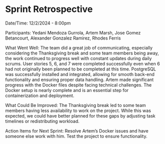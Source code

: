 # Sprint Retrospective

Date/Time: 12/2/2024 - 8:00pm

Participants: Yedani Mendoza Gurrola, Artem Marsh, Jose Gomez Betancourt, Alexander Gonzalez Ramirez, Rhodes Ferris

What Went Well:
The team did a great job of communicating, especially considering the Thanksgiving break and some team members being away, the work continued to progress well with constant updates during daily scrums.
User stories 5, 6, and 7 were completed successfully even when 6 had not originally been planned to be completed at this time.
PostgreSQL was successfully installed and integrated, allowing for smooth back-end functionality and ensuring proper data handling.
Artem made significant progress with the Docker files despite facing technical challenges. The Docker setup is nearly complete and is an essential step for containerization and deployment.

What Could Be Improved:
The Thanksgiving break led to some team members having less availability to work on the project. While this was expected, we could have better planned for these gaps by adjusting task timelines or redistributing workload.

Action Items for Next Sprint: 
Resolve Artem’s Docker issues and have someone else work with him.
Test the project to ensure functionality.